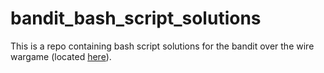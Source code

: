 # bandit_bash_script_solutions
This is a repo containing bash script solutions for the bandit over the wire wargame (located [here](bandit.labs.overthewire.org)).
